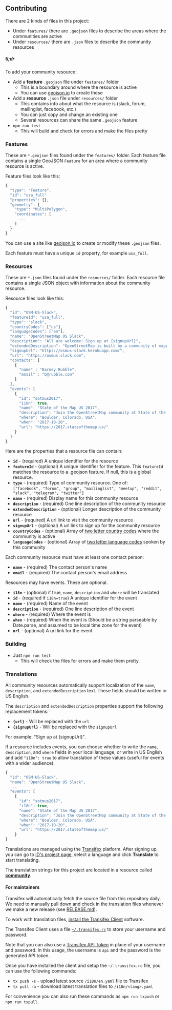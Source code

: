 ## Contributing

There are 2 kinds of files in this project:

* Under `features/` there are `.geojson` files to describe the areas where the communities are active
* Under `resources/` there are `.json` files to describe the community resources

##### tl;dr

To add your community resource:

* Add a **feature** `.geojson` file under `features/` folder
  * This is a boundary around where the resource is active
  * You can use [geojson.io](http://geojson.io) to create these
* Add a **resource** `.json` file under `resources/` folder
  * This contains info about what the resource is (slack, forum, mailinglist, facebook, etc.)
  * You can just copy and change an existing one
  * Several resources can share the same `.geojson` feature
* `npm run test`
  * This will build and check for errors and make the files pretty


### Features

These are `*.geojson` files found under the `features/` folder.
Each feature file contains a single GeoJSON `Feature` for an area where a
community resource is active.

Feature files look like this:

```js
{
  "type": "Feature",
  "id": "usa_full"
  "properties": {},
  "geometry": {
    "type": "MultiPolygon",
    "coordinates": [
      ...
    ]
  }
}
```

You can use a site like [geojson.io](http://geojson.io) to create or modify these `.geojson` files.

Each feature must have a unique `id` property, for example `usa_full`.


### Resources

These are `*.json` files found under the `resources/` folder.
Each resource file contains a single JSON object with information about
the community resource.

Resource files look like this:

```js
{
  "id": "OSM-US-Slack",
  "featureId": "usa_full",
  "type": "slack",
  "countryCodes": ["us"],
  "languageCodes": ["en"],
  "name": "OpenStreetMap US Slack",
  "description": "All are welcome! Sign up at {signupUrl}",
  "extendedDescription": "OpenStreetMap is built by a community of mappers that..."
  "signupUrl": "https://osmus-slack.herokuapp.com/",
  "url": "https://osmus.slack.com",
  "contacts": [
    {
      "name" : "Barney Rubble",
      "email" : "b@rubble.com"
    }
  ],
  "events": [
    {
      "id": "sotmus2017",
      "i18n": true,
      "name": "State of the Map US 2017",
      "description": "Join the OpenStreetMap community at State of the Map US in Boulder, Colorado.",
      "where": "Boulder, Colorado, USA",
      "when": "2017-10-20",
      "url": "https://2017.stateofthemap.us/"
    }
  ]
}
```

Here are the properties that a resource file can contain:

* __`id`__ - (required) A unique identifier for the resource
* __`featureId`__ - (optional) A unique identifier for the feature. This `featureId` matches
the resource to a .geojson feature. If null, this is a global resource.
* __`type`__ - (required) Type of community resource. One of:<br/>
`["facebook", "forum", "group", "mailinglist", "meetup", "reddit", "slack", "telegram", "twitter"]`
* __`name`__ - (required) Display name for this community resource
* __`description`__ - (required) One line description of the community resource
* __`extendedDescription`__ - (optional) Longer description of the community resource
* __`url`__ - (required) A url link to visit the community resource
* __`signupUrl`__ - (optional) A url link to sign up for the community resource
* __`countryCodes`__ - (optional) Array of [two letter country codes](https://en.wikipedia.org/wiki/ISO_3166-1#Current_codes)
where the community is active
* __`languageCodes`__ - (optional) Array of [two letter language codes](https://en.wikipedia.org/wiki/List_of_ISO_639-1_codes)
spoken by this community

Each community resource must have at least one contact person:

* __`name`__ - (required) The contact person's name
* __`email`__ - (required) The contact person's email address

Resources may have events. These are optional.

* __`i18n`__ - (optional) if true, `name`, `description` and `where` will be translated
* __`id`__ - (required if `i18n=true`) A unique identifier for the event
* __`name`__ - (required) Name of the event
* __`description`__ - (required) One line description of the event
* __`where`__ - (required) Where the event is
* __`when`__ - (required) When the event is (Should be a string parseable by Date.parse, and assumed to be local time zone for the event)
* __`url`__ - (optional) A url link for the event


### Building

* Just `npm run test`
  * This will check the files for errors and make them pretty.


### Translations

All community resources automatically support localization of the
`name`, `description`, and `extendedDescription` text.  These fields
should be written in US English.

The `description` and `extendedDescription` properties support the following
replacement tokens:

* __`{url}`__ - Will be replaced with the `url`
* __`{signupUrl}`__ - Will be replaced with the `signupUrl`

For example: "Sign up at {signupUrl}".

If a resource includes events, you can choose whether to write the
`name`, `description`, and `where` fields in your local language, or
write in US English and add `"i18n": true` to allow translation of these
values (useful for events with a wider audience).

```js
{
  "id": "OSM-US-Slack",
  "name": "OpenStreetMap US Slack",
  ...
  "events": [
    {
      "id": "sotmus2017",
      "i18n": true,
      "name": "State of the Map US 2017",
      "description": "Join the OpenStreetMap community at State of the Map US in Boulder, Colorado.",
      "where": "Boulder, Colorado, USA",
      "when": "2017-10-20",
      "url": "https://2017.stateofthemap.us/"
    }
}
```

Translations are managed using the
[Transifex](https://www.transifex.com/projects/p/id-editor/) platform.
After signing up, you can go to [iD's project page](https://www.transifex.com/projects/p/id-editor/),
select a language and click **Translate** to start translating.

The translation strings for this project are located in a resource called
[**community**](https://www.transifex.com/openstreetmap/id-editor/community/).


#### For maintainers

Transifex will automatically fetch the source file from this repository daily.
We need to manually pull down and check in the translation files whenever we
make a new release (see [RELEASE.md](RELEASE.md)).

To work with translation files,
[install the Transifex Client](https://docs.transifex.com/client/introduction) software.

The Transifex Client uses a file
[`~/.transifex.rc`](https://docs.transifex.com/client/client-configuration#-transifexrc)
to store your username and password.

Note that you can also use a
[Transifex API Token](https://docs.transifex.com/api/introduction#authentication)
in place of your username and password.  In this usage, the username is `api`
and the password is the generated API token.

Once you have installed the client and setup the `~/.transifex.rc` file, you can
use the following commands:

* `tx push -s`  - upload latest source `/i18n/en.yaml` file to Transifex
* `tx pull -a`  - download latest translation files to `/i18n/<lang>.yaml`

For convenience you can also run these commands as `npm run txpush` or `npm run txpull`.
